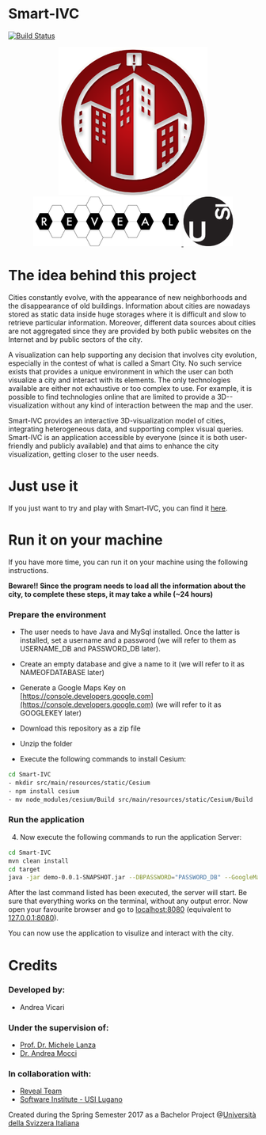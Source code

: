 # Smart-IVC
[![Build Status](https://travis-ci.org/vicaran/Smart-IVC.svg?branch=master)](https://travis-ci.org/vicaran/Smart-IVC)&nbsp;
<div align="center">
	<img src="images/logo.png" width="300pt" height="300pt" />
	<div align="center">
		<a href="http://reveal.inf.usi.ch/">
			<img src="images/REVEALogo-black.png" width="300pt" height="100pt"/>
		</a>
		<a href="http://www.inf.usi.ch/">
			<img src="images/logo_usi.png" width="100pt" height="100pt"/>
		</a>
	</div>
</div>

# The idea behind this project #
<p>
Cities constantly evolve, with the appearance of new neighborhoods and the disappearance of old buildings. Information about cities are nowadays stored as static data inside huge storages where it is difficult and slow to retrieve particular information. Moreover, different data sources about cities are not aggregated since they are provided by both public websites on the Internet and by public sectors of the city.
</p>
<p>
A visualization can help supporting any decision that involves city evolution,  especially in the contest of what is called a Smart City. No such service exists that provides a unique environment in which the user can both visualize a city and interact with its elements. The only technologies available are either not exhaustive or too complex to use. For example, it is possible to find technologies online that are limited to provide a 3D--visualization without any kind of interaction between the map and the user.
</p>
<p>
Smart-IVC provides an interactive 3D-visualization  model of cities,  integrating heterogeneous data, and supporting complex visual queries. Smart-IVC is  an application accessible by everyone (since it is both user-friendly and publicly available) and that aims to enhance the city visualization, getting closer to the user needs.
</p>

# Just use it #
If you just want to try and play with Smart-IVC, you can find it [here](http://rio.inf.usi.ch:38080).


# Run it on your machine #
If you have more time, you can run it on your machine using the following instructions.

<b>Beware!!
Since the program needs to load all the information about the city, to complete these steps, it may take a while (~24 hours)</b> 

### Prepare the environment 

- The user needs to have Java and MySql installed. Once the latter is installed, set a username and a password (we will refer to them as USERNAME_DB and PASSWORD_DB later).

- Create an empty database and give a name to it (we will refer to it as  NAMEOFDATABASE later)

- Generate a Google Maps Key on [https://console.developers.google.com](https://console.developers.google.com) (we will refer to it as GOOGLEKEY later)

- Download this repository as a zip file
- Unzip the folder
- Execute the following commands to install Cesium:

```bash
cd Smart-IVC
- mkdir src/main/resources/static/Cesium
- npm install cesium
- mv node_modules/cesium/Build src/main/resources/static/Cesium/Build
```

### Run the application
4. Now execute the following commands to run the application Server:

```bash
cd Smart-IVC
mvn clean install
cd target
java -jar demo-0.0.1-SNAPSHOT.jar --DBPASSWORD="PASSWORD_DB" --GoogleMapsKey="GOOGLEKEY" --DBUSERNAME="USERNAME_DB" --DBURL="jdbc:mysql://localhost:3306/NAMEOFDATABASE"
```
After the last command listed has been executed, the server will start.
Be sure that everything works on the terminal, without any output error.
Now open your favourite browser and go to [localhost:8080](localhost:8080) (equivalent to [127.0.0.1:8080](127.0.0.1:8080)).

You can now use the application to visulize and interact with the city.


# Credits #

### Developed by:
-   Andrea Vicari

### Under the supervision of:
- [Prof. Dr. Michele Lanza](http://www.inf.usi.ch/faculty/lanza/)
- [Dr. Andrea Mocci](http://www.inf.usi.ch/postdoc/mocci/)

### In collaboration with:
- [Reveal Team](http://reveal.inf.usi.ch/)
- [Software Institute -  USI Lugano](http://si.usi.ch/) 

Created during the Spring Semester 2017 as a Bachelor Project @[Università della Svizzera Italiana](http://www.inf.usi.ch/) 


